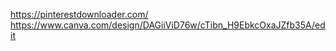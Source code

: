https://pinterestdownloader.com/
https://www.canva.com/design/DAGiiViD76w/cTibn_H9EbkcOxaJZfb35A/edit
